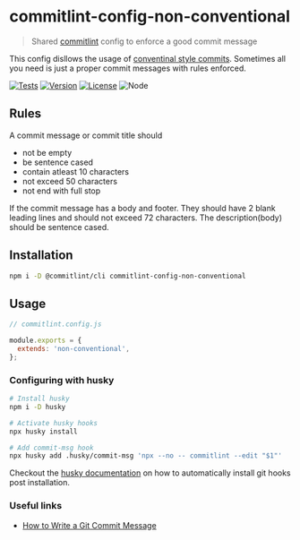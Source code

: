# commitlint-config-non-conventional

> Shared [commitlint] config to enforce a good commit message

This config disllows the usage of [conventinal style commits][conventionalcommits]. Sometimes all you need is just a proper commit messages with rules enforced.

[![Tests](https://github.com/sibiraj-s/commitlint-config-non-conventional/actions/workflows/tests.yml/badge.svg)](https://github.com/sibiraj-s/commitlint-config-non-conventional/actions/workflows/tests.yml)
[![Version](https://badgen.net/npm/v/commitlint-config-non-conventional)](https://npmjs.com/package/commitlint-config-non-conventional)
[![License](https://badgen.net/npm/license/commitlint-config-non-conventional)](https://github.com/sibiraj-s/commitlint-config-non-conventional/blob/master/LICENSE)
![Node](https://badgen.net/npm/node/commitlint-config-non-conventional)

## Rules

A commit message or commit title should

- not be empty
- be sentence cased
- contain atleast 10 characters
- not exceed 50 characters
- not end with full stop

If the commit message has a body and footer. They should have 2 blank leading lines and should not exceed 72 characters. The description(body) should be sentence cased.

## Installation

```bash
npm i -D @commitlint/cli commitlint-config-non-conventional
```

## Usage

```js
// commitlint.config.js

module.exports = {
  extends: 'non-conventional',
};
```

### Configuring with husky

```bash
# Install husky
npm i -D husky

# Activate husky hooks
npx husky install

# Add commit-msg hook
npx husky add .husky/commit-msg 'npx --no -- commitlint --edit "$1"'
```

Checkout the [husky documentation][install-husky] on how to automatically install git hooks post installation.

[commitlint]: https://commitlint.js.org
[conventionalcommits]: https://www.conventionalcommits.org/
[install-husky]: https://typicode.github.io/husky/#/?id=manual

### Useful links

- [How to Write a Git Commit Message](https://cbea.ms/git-commit/)
